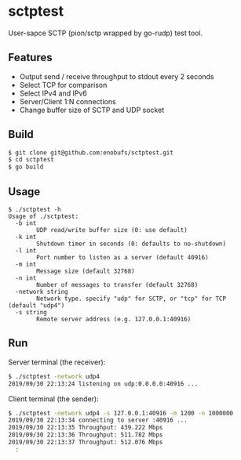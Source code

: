 # sctptest

User-sapce SCTP (pion/sctp wrapped by go-rudp) test tool.

## Features
* Output send / receive throughput to stdout every 2 seconds
* Select TCP for comparison
* Select IPv4 and IPv6
* Server/Client 1:N connections
* Change buffer size of SCTP and UDP socket

## Build
```sh
$ git clone git@github.com:enobufs/sctptest.git
$ cd sctptest
$ go build
```

## Usage
```
$ ./sctptest -h
Usage of ./sctptest:
  -b int
    	UDP read/write buffer size (0: use default)
  -k int
    	Shutdown timer in seconds (0: defaults to no-shutdown)
  -l int
    	Port number to listen as a server (default 40916)
  -m int
    	Message size (default 32768)
  -n int
    	Number of messages to transfer (default 32768)
  -network string
    	Network type. specify "udp" for SCTP, or "tcp" for TCP (default "udp4")
  -s string
    	Remote server address (e.g. 127.0.0.1:40916)
```

## Run
Server terminal (the receiver):
```sh
$ ./sctptest -network udp4
2019/09/30 22:13:24 listening on udp:0.0.0.0:40916 ...
```

Client terminal (the sender):
```sh
$ ./sctptest -network udp4 -s 127.0.0.1:40916 -m 1200 -n 1000000
2019/09/30 22:13:34 connecting to server :40916 ...
2019/09/30 22:13:35 Throughput: 439.222 Mbps
2019/09/30 22:13:36 Throughput: 511.782 Mbps
2019/09/30 22:13:37 Throughput: 512.076 Mbps
  :
```

